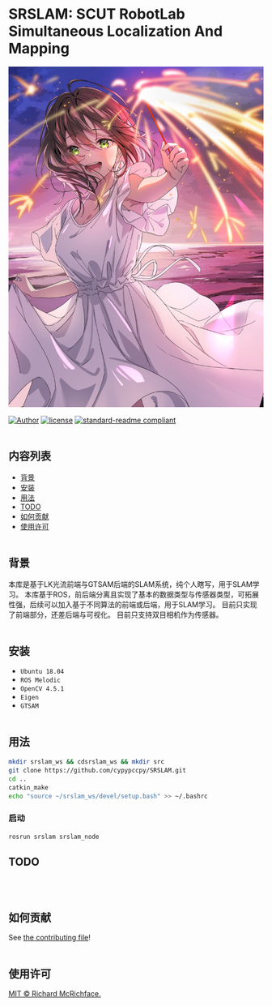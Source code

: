 # SRSLAM: SCUT RobotLab Simultaneous Localization And Mapping

![Image text](img-folder/91426772_p0_master1200.jpg)

[![Author](https://img.shields.io/badge/Author-cypypccpy-blue.svg "Author")](https://github.com/cypypccpy "Author")
[![license](https://img.shields.io/github/license/:user/:repo.svg)](LICENSE)
[![standard-readme compliant](https://img.shields.io/badge/readme%20style-standard-brightgreen.svg?style=flat-square)](https://github.com/RichardLitt/standard-readme)
<br></br>

## 内容列表

- [背景](#背景)
- [安装](#安装)
- [用法](#用法)
- [TODO](#TODO)
- [如何贡献](#如何贡献)
- [使用许可](#使用许可)
<br></br>

## 背景

本库是基于LK光流前端与GTSAM后端的SLAM系统，纯个人瞎写，用于SLAM学习。
本库基于ROS，前后端分离且实现了基本的数据类型与传感器类型，可拓展性强，后续可以加入基于不同算法的前端或后端，用于SLAM学习。
目前只实现了前端部分，还差后端与可视化。
目前只支持双目相机作为传感器。
<br></br>

## 安装

- `Ubuntu 18.04`
- `ROS Melodic`
- `OpenCV 4.5.1`
- `Eigen`
- `GTSAM`
<br></br>

## 用法

```bash
mkdir srslam_ws && cdsrslam_ws && mkdir src
git clone https://github.com/cypypccpy/SRSLAM.git
cd ..
catkin_make
echo "source ~/srslam_ws/devel/setup.bash" >> ~/.bashrc
```

### 启动
```bash
rosrun srslam srslam_node
```

## TODO

<br></br>

## 如何贡献

See [the contributing file](CONTRIBUTING.md)!
<br></br>

## 使用许可

[MIT © Richard McRichface.](../LICENSE)

